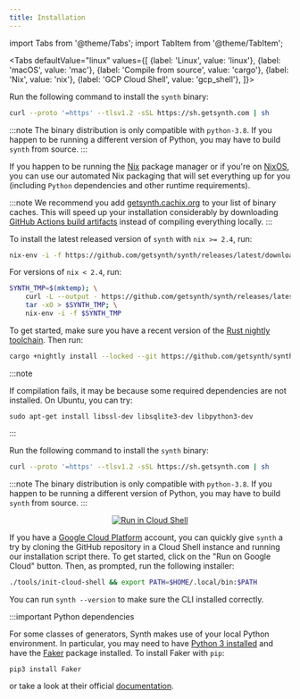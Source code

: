```yaml
---
title: Installation
---
```


import Tabs from '@theme/Tabs'; import TabItem from '@theme/TabItem';

<Tabs defaultValue="linux"
values={[
{label: 'Linux', value: 'linux'}, {label: 'macOS', value: 'mac'}, {label: 'Compile from source', value: 'cargo'}, {label: 'Nix', value: 'nix'}, {label: 'GCP Cloud Shell', value: 'gcp_shell'},
]}>

<TabItem value='linux'>

Run the following command to install the `synth` binary:

```bash
curl --proto '=https' --tlsv1.2 -sSL https://sh.getsynth.com | sh
```

:::note
The binary distribution is only compatible with `python-3.8`. If you happen to be running a different version of Python, you may have to build `synth` from source.
:::
	
</TabItem>

<TabItem value='nix'>

If you happen to be running the [Nix](https://nixos.org/download.html#nix-quick-install) package manager or if you're on [NixOS](https://nixos.org/), you can use our automated Nix packaging that will set everything up for you (including `Python` dependencies and other runtime requirements).

:::note
We recommend you add [getsynth.cachix.org](https://app.cachix.org/cache/getsynth) to your list of binary caches. This will speed up your installation considerably by downloading [GitHub Actions build artifacts](https://github.com/getsynth/synth/actions/workflows/cachix.yml) instead of compiling everything locally.
:::

To install the latest released version of `synth` with `nix >= 2.4`, run:

```bash
nix-env -i -f https://github.com/getsynth/synth/releases/latest/download/install-nix
```

For versions of `nix < 2.4`, run:

```bash
SYNTH_TMP=$(mktemp); \
	curl -L --output - https://github.com/getsynth/synth/releases/latest/download/install-nix |\
	tar -xO > $SYNTH_TMP; \
	nix-env -i -f $SYNTH_TMP
```

</TabItem>

<TabItem value='cargo'>

To get started, make sure you have a recent version of the [Rust nightly toolchain](https://www.rust-lang.org/tools/install). Then run:

```bash
cargo +nightly install --locked --git https://github.com/getsynth/synth.git synth
```

:::note

If compilation fails, it may be because some required dependencies are not installed. On Ubuntu, you can try:

```
sudo apt-get install libssl-dev libsqlite3-dev libpython3-dev
```
:::

</TabItem>
  
<TabItem value='mac'>

Run the following command to install the `synth` binary:

```bash
curl --proto '=https' --tlsv1.2 -sSL https://sh.getsynth.com | sh
```

:::note
The binary distribution is only compatible with `python-3.8`. If you happen to be running a different version of Python, you may have to build `synth` from source.
:::

</TabItem>


<TabItem value='gcp_shell'>
<div align="center">
<a href="https://ssh.cloud.google.com/cloudshell/editor?cloudshell_git_repo=https://github.com/getsynth/synth.git&cloudshell_print=tools/README-cloud-shell"><img alt="Run in Cloud Shell" src="https://storage.googleapis.com/gweb-cloudblog-publish/images/run_on_google_cloud.max-300x300.png"></img></a>
</div>

If you have a [Google Cloud Platform](https://cloud.google.com/) account, you can quickly give `synth` a try by cloning the GitHub repository in a Cloud Shell instance and running our installation script there. To get started, click on the "Run on Google Cloud" button. Then, as prompted, run the following installer:

```bash
./tools/init-cloud-shell && export PATH=$HOME/.local/bin:$PATH
```

</TabItem>
</Tabs>

You can run `synth --version` to make sure the CLI installed correctly.

:::important Python dependencies

For some classes of generators, Synth makes use of your local Python environment. In particular, you may need to have [Python 3 installed](https://www.python.org/downloads/) and have the [Faker](https://pypi.org/project/Faker/) package installed. To install Faker with `pip`:

```bash
pip3 install Faker
```

or take a look at their official [documentation](https://faker.readthedocs.io/en/master/index.html).
